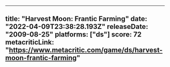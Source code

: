 
---
title: "Harvest Moon: Frantic Farming"
date: "2022-04-09T23:38:28.193Z"
releaseDate: "2009-08-25"
platforms: ["ds"]
score: 72
metacriticLink: "https://www.metacritic.com/game/ds/harvest-moon-frantic-farming"
---
